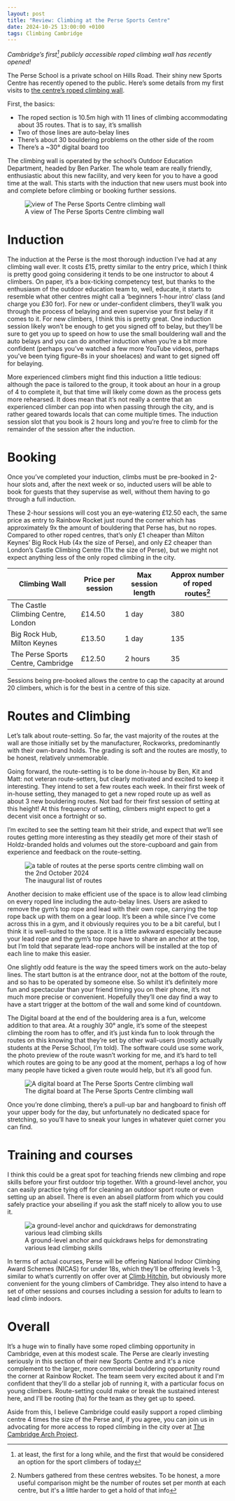 ```yaml
---
layout: post
title: "Review: Climbing at the Perse Sports Centre"
date: 2024-10-25 13:00:00 +0100
tags: Climbing Cambridge
---
```


_Cambridge’s first[^1] publicly accessible roped climbing wall has recently opened!_

[^1]: at least, the first for a long while, and the first that would be considered an option for the sport climbers of today

The Perse School is a private school on Hills Road. Their shiny new Sports Centre has recently opened to the public. Here’s some details from my first visits to [the centre’s roped climbing wall](https://sportscentre.perse.co.uk/climbing-wall/).

First, the basics:

- The roped section is 10.5m high with 11 lines of climbing accommodating about 35 routes. That is to say, it’s smallish
- Two of those lines are auto-belay lines
- There’s about 30 bouldering problems on the other side of the room
- There’s a ~30° digital board too

The climbing wall is operated by the school’s Outdoor Education Department, headed by Ben Parker. The whole team are really friendly, enthusiastic about this new facility, and very keen for you to have a good time at the wall.
This starts with the induction that new users must book into and complete before climbing or booking further sessions.

<figure>
    <img 
     src="/assets/images/perse/wide_view.jpeg"
     alt="view of The Perse Sports Centre climbing wall"
     title="A view of The Perse Sports Centre climbing wall"
    />
    <figcaption>A view of The Perse Sports Centre climbing wall</figcaption>
</figure>

# Induction

The induction at the Perse is the most thorough induction I’ve had at any climbing wall ever.
It costs £15, pretty similar to the entry price, which I think is pretty good going considering it tends to be one instructor to about 4 climbers.
On paper, it’s a box-ticking competency test, but thanks to the enthusiasm of the outdoor education team to, well, educate, it starts to resemble what other centres might call a ‘beginners 1-hour intro’ class (and charge you £30 for).
For new or under-confident climbers, they’ll walk you through the process of belaying and even supervise your first belay if it comes to it.
For new climbers, I think this is pretty great. One induction session likely won’t be enough to get you signed off to belay, but they’ll be sure to get you up to speed on how to use the small bouldering wall and the auto belays and you can do another induction when you’re a bit more confident (perhaps you’ve watched a few more YouTube videos, perhaps you've been tying figure-8s in your shoelaces) and want to get signed off for belaying.

More experienced climbers might find this induction a little tedious: although the pace is tailored to the group, it took about an hour in a group of 4 to complete it, but that time will likely come down as the process gets more rehearsed.
It does mean that it’s not really a centre that an experienced climber can pop into when passing through the city, and is rather geared towards locals that can come multiple times.
The induction session slot that you book is 2 hours long and you’re free to climb for the remainder of the session after the induction.

# Booking

Once you’ve completed your induction, climbs must be pre-booked in 2-hour slots and, after the next week or so, inducted users will be able to book for guests that they supervise as well, without them having to go through a full induction.

These 2-hour sessions will cost you an eye-watering £12.50 each, the same price as entry to Rainbow Rocket just round the corner which has approximately 9x the amount of bouldering that Perse has, but no ropes. Compared to other roped centres, that’s only £1 cheaper than Milton Keynes’ Big Rock Hub (4x the size of Perse), and only £2 cheaper than London’s Castle Climbing Centre (11x the size of Perse), but we might not expect anything less of the only roped climbing in the city.

| Climbing Wall                      | Price per session | Max session length | Approx number of roped routes[^2] |
| ---------------------------------- | ----------------- | ------------------ | --------------------------------- |
| The Castle Climbing Centre, London | £14.50            | 1 day              | 380                               |
| Big Rock Hub, Milton Keynes        | £13.50            | 1 day              | 135                               |
| The Perse Sports Centre, Cambridge | £12.50            | 2 hours            | 35                                |

[^2]: Numbers gathered from these centres websites. To be honest, a more useful comparison might be the number of routes set per month at each centre, but it's a little harder to get a hold of that info

Sessions being pre-booked allows the centre to cap the capacity at around 20 climbers, which is for the best in a centre of this size.

# Routes and Climbing

Let’s talk about route-setting. So far, the vast majority of the routes at the wall are those initially set by the manufacturer, Rockworks, predominantly with their own-brand holds. The grading is soft and the routes are mostly, to be honest, relatively unmemorable.

Going forward, the route-setting is to be done in-house by Ben, Kit and Matt: not veteran route-setters, but clearly motivated and excited to keep it interesting. They intend to set a few routes each week. In their first week of in-house setting, they managed to get a new roped route up as well as about 3 new bouldering routes. Not bad for their first session of setting at this height! At this frequency of setting, climbers might expect to get a decent visit once a fortnight or so.

I’m excited to see the setting team hit their stride, and expect that we’ll see routes getting more interesting as they steadily get more of their stash of Holdz-branded holds and volumes out the store-cupboard and gain from experience and feedback on the route-setting.

<figure>
    <img 
     src="/assets/images/perse/routes.jpeg"
     alt="a table of routes at the perse sports centre climbing wall on the 2nd October 2024"
     title="The inaugural routes"
    />
    <figcaption>The inaugural list of routes</figcaption>
</figure>

Another decision to make efficient use of the space is to allow lead climbing on every roped line including the auto-belay lines. Users are asked to remove the gym’s top rope and lead with their own rope, carrying the top rope back up with them on a gear loop. It’s been a while since I’ve come across this in a gym, and it obviously requires you to be a bit careful, but I think it is well-suited to the space. It is a little awkward especially because your lead rope and the gym’s top rope have to share an anchor at the top, but I’m told that separate lead-rope anchors will be installed at the top of each line to make this easier.

One slightly odd feature is the way the speed timers work on the auto-belay lines. The start button is at the entrance door, not at the bottom of the route, and so has to be operated by someone else. So whilst it’s definitely more fun and spectacular than your friend timing you on their phone, it’s not much more precise or convenient. Hopefully they’ll one day find a way to have a start trigger at the bottom of the wall and some kind of countdown.

The Digital board at the end of the bouldering area is a fun, welcome addition to that area. At a roughly 30° angle, it’s some of the steepest climbing the room has to offer, and it’s just kinda fun to look through the routes on this knowing that they’re set by other wall-users (mostly actually students at the Perse School, I’m told). The software could use some work, the photo preview of the route wasn’t working for me, and it’s hard to tell which routes are going to be any good at the moment, perhaps a log of how many people have ticked a given route would help, but it’s all good fun.

<figure>
    <img 
     src="/assets/images/perse/digital_board.jpeg"
     alt="A digital board at The Perse Sports Centre climbing wall"
     title="A digital board at The Perse Sports Centre climbing wall"
    />
    <figcaption>The digital board at The Perse Sports Centre climbing wall</figcaption>
</figure>

Once you’re done climbing, there’s a pull-up bar and hangboard to finish off your upper body for the day, but unfortunately no dedicated space for stretching, so you’ll have to sneak your lunges in whatever quiet corner you can find.

# Training and courses

I think this could be a great spot for teaching friends new climbing and rope skills before your first outdoor trip together. With a ground-level anchor, you can easily practice tying off for cleaning an outdoor sport route or even setting up an abseil. There is even an abseil platform from which you could safely practice your abseiling if you ask the staff nicely to allow you to use it.

<figure>
    <img 
     src="/assets/images/perse/anchor.jpeg"
     alt="a ground-level anchor and quickdraws for demonstrating various lead climbing skills"
     title="a ground-level anchor and quickdraws for demonstrating various lead climbing skills"
    />
    <figcaption>A ground-level anchor and quickdraws helps for demonstrating various lead climbing skills</figcaption>
</figure>

In terms of actual courses, Perse will be offering National Indoor Climbing Award Schemes (NICAS) for under 18s, which they’ll be offering levels 1-3, similar to what’s currently on offer over at [Climb Hitchin](https://climbhitchin.simplybook.it/), but obviously more convenient for the young climbers of Cambridge. They also intend to have a set of other sessions and courses including a session for adults to learn to lead climb indoors.

# Overall

It’s a huge win to finally have some roped climbing opportunity in Cambridge, even at this modest scale. The Perse are clearly investing seriously in this section of their new Sports Centre and it's a nice complement to the larger, more commercial bouldering opportunity round the corner at Rainbow Rocket. The team seem very excited about it and I'm confident that they'll do a stellar job of running it, with a particular focus on young climbers. Route-setting could make or break the sustained interest here, and I'll be rooting (ha) for the team as they get up to speed.

Aside from this, I believe Cambridge could easily support a roped climbing centre 4 times the size of the Perse and, if you agree, you can join us in advocating for more access to roped climbing in the city over at [The Cambridge Arch Project](https://thecambridgearch.substack.com/about).
